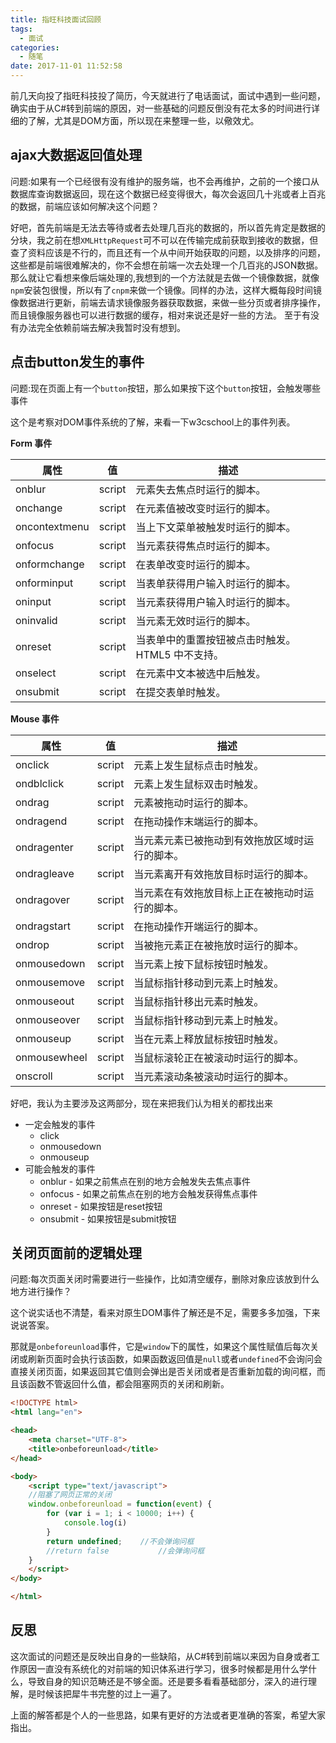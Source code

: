 ```yaml
---
title: 指旺科技面试回顾
tags:
  - 面试
categories:
  - 随笔
date: 2017-11-01 11:52:58
---
```


前几天向投了指旺科技投了简历，今天就进行了电话面试，面试中遇到一些问题，确实由于从C#转到前端的原因，对一些基础的问题反倒没有花太多的时间进行详细的了解，尤其是DOM方面，所以现在来整理一些，以儆效尤。

ajax大数据返回值处理
----
> 
问题:如果有一个已经很有没有维护的服务端，也不会再维护，之前的一个接口从数据库查询数据返回，现在这个数据已经变得很大，每次会返回几十兆或者上百兆的数据，前端应该如何解决这个问题？

好吧，首先前端是无法去等待或者去处理几百兆的数据的，所以首先肯定是数据的分块，我之前在想`XMLHttpRequest`可不可以在传输完成前获取到接收的数据，但查了资料应该是不行的，而且还有一个从中间开始获取的问题，以及排序的问题，这些都是前端很难解决的，你不会想在前端一次去处理一个几百兆的JSON数据。
那么就让它看想来像后端处理的,我想到的一个方法就是去做一个镜像数据，就像`npm`安装包很慢，所以有了`cnpm`来做一个镜像。同样的办法，这样大概每段时间镜像数据进行更新，前端去请求镜像服务器获取数据，来做一些分页或者排序操作，而且镜像服务器也可以进行数据的缓存，相对来说还是好一些的方法。
至于有没有办法完全依赖前端去解决我暂时没有想到。

<!--more-->

点击button发生的事件
---
> 
问题:现在页面上有一个`button`按钮，那么如果按下这个`button`按钮，会触发哪些事件

这个是考察对DOM事件系统的了解，来看一下w3cschool上的事件列表。

**Form 事件**

属性 | 值|描述|
------------ | -------------|-----
onblur|script|元素失去焦点时运行的脚本。
onchange|script|在元素值被改变时运行的脚本。
oncontextmenu|script|当上下文菜单被触发时运行的脚本。
onfocus|script|当元素获得焦点时运行的脚本。
onformchange	|script|在表单改变时运行的脚本。
onforminput|script|当表单获得用户输入时运行的脚本。
oninput|script|当元素获得用户输入时运行的脚本。
oninvalid|script|当元素无效时运行的脚本。
onreset|script|当表单中的重置按钮被点击时触发。HTML5 中不支持。
onselect|script|在元素中文本被选中后触发。
onsubmit|script|在提交表单时触发。

**Mouse 事件**

属性|值|描述
-------|-------|-----
onclick|script|元素上发生鼠标点击时触发。
ondblclick|script|元素上发生鼠标双击时触发。
ondrag|script|元素被拖动时运行的脚本。
ondragend|script|在拖动操作末端运行的脚本。
ondragenter|script|当元素元素已被拖动到有效拖放区域时运行的脚本。
ondragleave|script|当元素离开有效拖放目标时运行的脚本。
ondragover|script|当元素在有效拖放目标上正在被拖动时运行的脚本。
ondragstart|script|在拖动操作开端运行的脚本。
ondrop|script|当被拖元素正在被拖放时运行的脚本。
onmousedown|script|当元素上按下鼠标按钮时触发。
onmousemove|script|当鼠标指针移动到元素上时触发。
onmouseout|script|当鼠标指针移出元素时触发。
onmouseover|script|当鼠标指针移动到元素上时触发。
onmouseup|script|当在元素上释放鼠标按钮时触发。
onmousewheel|script|当鼠标滚轮正在被滚动时运行的脚本。
onscroll|script|当元素滚动条被滚动时运行的脚本。

好吧，我认为主要涉及这两部分，现在来把我们认为相关的都找出来

* 一定会触发的事件
    * click
    * onmousedown
    * onmouseup
* 可能会触发的事件
    * onblur    -    如果之前焦点在别的地方会触发失去焦点事件
    * onfocus    -    如果之前焦点在别的地方会触发获得焦点事件
    * onreset    -    如果按钮是reset按钮
    * onsubmit    -    如果按钮是submit按钮

关闭页面前的逻辑处理
----

> 
问题:每次页面关闭时需要进行一些操作，比如清空缓存，删除对象应该放到什么地方进行操作？

这个说实话也不清楚，看来对原生DOM事件了解还是不足，需要多多加强，下来说说答案。

那就是`onbeforeunload`事件，它是`window`下的属性，如果这个属性赋值后每次关闭或刷新页面时会执行该函数，如果函数返回值是`null`或者`undefined`不会询问会直接关闭页面，如果返回其它值则会弹出是否关闭或者是否重新加载的询问框，而且该函数不管返回什么值，都会阻塞网页的关闭和刷新。

``` html
<!DOCTYPE html>
<html lang="en">

<head>
    <meta charset="UTF-8">
    <title>onbeforeunload</title>
</head>

<body>
    <script type="text/javascript">
    //阻塞了网页正常的关闭
    window.onbeforeunload = function(event) {
        for (var i = 1; i < 10000; i++) {
            console.log(i)
        }
        return undefined;    //不会弹询问框
        //return false           //会弹询问框 
    }
    </script>
</body>

</html>
```

反思
----
这次面试的问题还是反映出自身的一些缺陷，从C#转到前端以来因为自身或者工作原因一直没有系统化的对前端的知识体系进行学习，很多时候都是用什么学什么，导致自身的知识范畴还是不够全面。还是要多看看基础部分，深入的进行理解，是时候该把犀牛书完整的过上一遍了。

上面的解答都是个人的一些思路，如果有更好的方法或者更准确的答案，希望大家指出。
